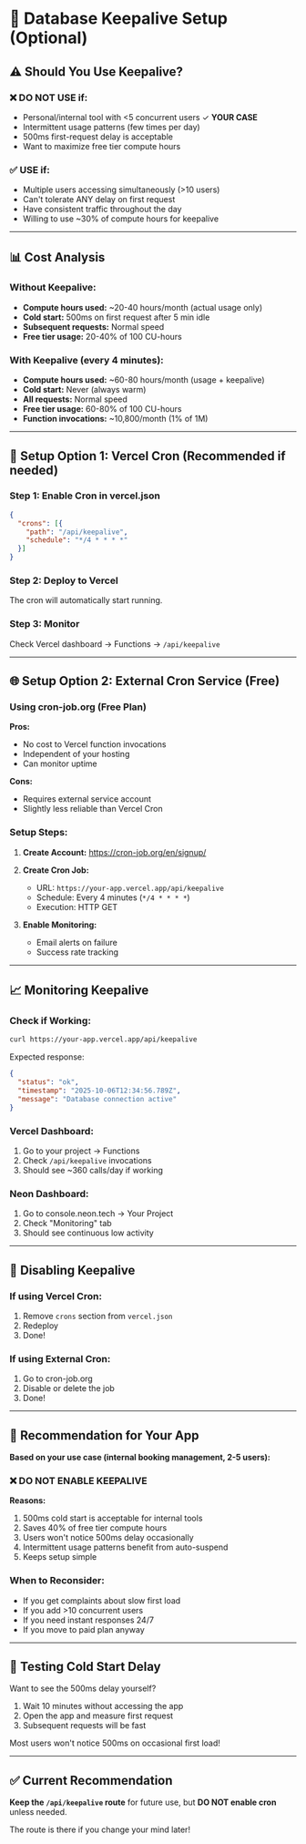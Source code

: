 # 🔄 Database Keepalive Setup (Optional)

## ⚠️ Should You Use Keepalive?

### ❌ **DO NOT USE** if:
- Personal/internal tool with <5 concurrent users ✓ **YOUR CASE**
- Intermittent usage patterns (few times per day)
- 500ms first-request delay is acceptable
- Want to maximize free tier compute hours

### ✅ **USE** if:
- Multiple users accessing simultaneously (>10 users)
- Can't tolerate ANY delay on first request
- Have consistent traffic throughout the day
- Willing to use ~30% of compute hours for keepalive

---

## 📊 Cost Analysis

### Without Keepalive:
- **Compute hours used:** ~20-40 hours/month (actual usage only)
- **Cold start:** 500ms on first request after 5 min idle
- **Subsequent requests:** Normal speed
- **Free tier usage:** 20-40% of 100 CU-hours

### With Keepalive (every 4 minutes):
- **Compute hours used:** ~60-80 hours/month (usage + keepalive)
- **Cold start:** Never (always warm)
- **All requests:** Normal speed
- **Free tier usage:** 60-80% of 100 CU-hours
- **Function invocations:** ~10,800/month (1% of 1M)

---

## 🚀 Setup Option 1: Vercel Cron (Recommended if needed)

### Step 1: Enable Cron in vercel.json

```json
{
  "crons": [{
    "path": "/api/keepalive",
    "schedule": "*/4 * * * *"
  }]
}
```

### Step 2: Deploy to Vercel

The cron will automatically start running.

### Step 3: Monitor

Check Vercel dashboard → Functions → `/api/keepalive`

---

## 🌐 Setup Option 2: External Cron Service (Free)

### Using cron-job.org (Free Plan)

**Pros:**
- No cost to Vercel function invocations
- Independent of your hosting
- Can monitor uptime

**Cons:**
- Requires external service account
- Slightly less reliable than Vercel Cron

### Setup Steps:

1. **Create Account:** https://cron-job.org/en/signup/

2. **Create Cron Job:**
   - URL: `https://your-app.vercel.app/api/keepalive`
   - Schedule: Every 4 minutes (`*/4 * * * *`)
   - Execution: HTTP GET

3. **Enable Monitoring:**
   - Email alerts on failure
   - Success rate tracking

---

## 📈 Monitoring Keepalive

### Check if Working:

```bash
curl https://your-app.vercel.app/api/keepalive
```

Expected response:
```json
{
  "status": "ok",
  "timestamp": "2025-10-06T12:34:56.789Z",
  "message": "Database connection active"
}
```

### Vercel Dashboard:

1. Go to your project → Functions
2. Check `/api/keepalive` invocations
3. Should see ~360 calls/day if working

### Neon Dashboard:

1. Go to console.neon.tech → Your Project
2. Check "Monitoring" tab
3. Should see continuous low activity

---

## 🛑 Disabling Keepalive

### If using Vercel Cron:

1. Remove `crons` section from `vercel.json`
2. Redeploy
3. Done!

### If using External Cron:

1. Go to cron-job.org
2. Disable or delete the job
3. Done!

---

## 🎯 Recommendation for Your App

**Based on your use case (internal booking management, 2-5 users):**

### ❌ **DO NOT ENABLE KEEPALIVE**

**Reasons:**
1. 500ms cold start is acceptable for internal tools
2. Saves 40% of free tier compute hours
3. Users won't notice 500ms delay occasionally
4. Intermittent usage patterns benefit from auto-suspend
5. Keeps setup simple

### When to Reconsider:

- If you get complaints about slow first load
- If you add >10 concurrent users
- If you need instant responses 24/7
- If you move to paid plan anyway

---

## 📝 Testing Cold Start Delay

Want to see the 500ms delay yourself?

1. Wait 10 minutes without accessing the app
2. Open the app and measure first request
3. Subsequent requests will be fast

Most users won't notice 500ms on occasional first load!

---

## ✅ Current Recommendation

**Keep the `/api/keepalive` route** for future use, but **DO NOT enable cron** unless needed.

The route is there if you change your mind later!
